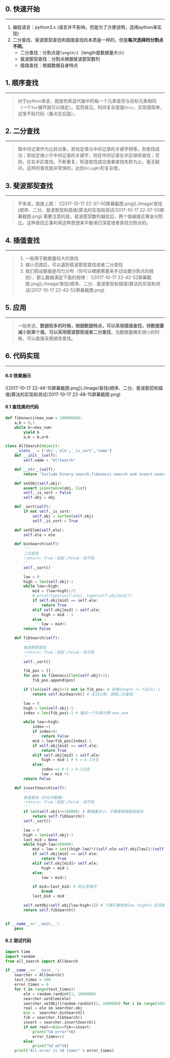 ## 0. 快速开始
***
1. 编程语言：python3.x (语言并不影响，但是为了方便说明，选择python来实现)
2. 二分查找、斐波那契查找和插值查找的本质是一样的，但是**每次选择的分割点不同**。
    - 二分查找：分割点是`length/2`（length是数据量大小）
    - 斐波那契查找：分割点根据斐波那契数列
    - 插值查找：根据数据自身特点

## 1. 顺序查找
***
> 对于python来说，就是检索迭代器中的每一个元素是否与目标元素相同（一个`for`循环就可以搞定）。显而易见，时间复杂度是`O(n)`。实现很简单，这里不贴代码（重点在后面）。

## 2. 二分查找
***
> 取中间记录作为比较对象，若给定值与中间记录的关键字相等，则查找成功；若给定值小于中间记录的关键字，则在中间记录左半区继续查找；否则，在右半区查找。不断重复，知道查找成功或者查找失败为止。毫无疑问，这样的查找是非常快的，达到`O(LogN)`的复杂度。

## 3. 斐波那契查找
***
> 不多说，直接上图：
![2017-10-17 22-37-50屏幕截图.png](./image/查找(顺序、二分、斐波那契和插值)算法的实现和测试/2017-10-17 22-37-50屏幕截图.png)
需要注意的是，斐波那契数列越往后，两个值越接近黄金分割比。这种查找正事利用这种思想来平衡递归深度或者查找分割点的。

## 4. 插值查找
***
> 1. 一般用于数据量较大的查找
> 2. 缩小范围后，可以退到斐波那契查找或者二分查找
> 3. 我们假设数据是均匀分布（你可以根据需要来手动设置分割点的规则），那么数据满足下面的规律：
![2017-10-17 22-42-52屏幕截图.png](./image/查找(顺序、二分、斐波那契和插值)算法的实现和测试/2017-10-17 22-42-52屏幕截图.png)

## 5. 应用
***

> 一般来说，**数据较多的时候，根据数据特点，可以采用插值查找，待数据量减小到某个值，可以采用斐波那契或者二分查找**，当数据量确实很小的时候，可以直接采用顺序查找。

## 6. 代码实现
***
#### 6.0 效果展示

![2017-10-17 22-48-15屏幕截图.png](./image/查找(顺序、二分、斐波那契和插值)算法的实现和测试/2017-10-17 22-48-15屏幕截图.png)


#### 6.1 查找类的代码
```python
def fibonacci(max_num = 10000000):
    a,b = 0,1
    while b<=max_num:
        yield b
        a,b = b,a+b

class AllSearch(object):
    __slots__ = ('obj','ele','_is_sort','name')
    def __init__(self):
        self.name = "AllSearch"

    def __str__(self):
        return "Include binary-search,fibonacci-search and insert-search " #优化

    def setObj(self,obj):
        assert isinstance(obj, list)
        self._is_sort = False
        self.obj = obj

    def _sort(self):
        if not self._is_sort:
            self.obj = sorted(self.obj)
            self._is_sort = True

    def setElem(self,ele):
        self.ele = ele

    def binSearch(self):
        '''
        二分查找
        :return: True：找到；False：找不到
        '''
        self._sort()

        low = 0
        high = len(self.obj)-1
        while low<=high:
            mid = (low+high)//2
            # print(type(self.ele), type(self.obj[mid]))
            if self.obj[mid] == self.ele:
                return True
            elif self.obj[mid] > self.ele:
                high = mid - 1
            else :
                low = mid+1
        return False

    def fibSearch(self):
        '''
        斐波那契查找
        :return: True：找到；False：找不到
        '''
        self._sort()

        fib_pos = []
        for pos in fibonacci(len(self.obj)+1):
            fib_pos.append(pos)

        if (len(self.obj)+1) not in fib_pos: # 如果length != fib(k)-1
            return self.binSearch() # 无法分割，调用二分查找

        low = 0
        high = len(self.obj)-1
        index = len(fib_pos)-1 # 最后一个元素代表:max_num

        while low<=high:
            index-=1
            if index<0:
                return False
            mid = low+fib_pos[index]-1
            if self.obj[mid] == self.ele:
                return True
            elif self.obj[mid] > self.ele:
                high = mid-1 # k = k-1分支
            else:
                index-=1 # k = k-2分支
                low = mid +1
        return False

    def insertSearch(self):
        '''
        差值查找（针对大数据）
        :return: True：找到；False：找不到
        '''
        if len(self.obj)<=100000: # 数据量太小，不需要调用插值查找
            return self.fibSearch()
        self._sort()

        low = 0
        high = len(self.obj)-1
        last_mid = None
        while high-low>100000:
            mid = low + int((high-low)*((self.ele-self.obj[low])/(self.obj[high]-self.obj[low])))
            if self.obj[mid] == self.ele:
                return True
            elif self.obj[mid]> self.ele:
                high = mid-1
            else:
                low = mid+1

            if mid==last_mid: # 防止死循环
                break
            last_mid = mid

        self.setObj(self.obj[low:high+1]) # 下面只要检索low：high+1 区间即可。
        return self.fibSearch()


if __name__=='__main__':
    pass
```

#### 6.2 测试代码
```python
import time
import random
from all_search import AllSearch

if __name__=='__main__':
    searcher = AllSearch()
    test_times = 100
    error_times = 0
    for t in range(test_times):
        ele = random.randint(1, 1000000)
        searcher.setElem(ele)
        searcher.setObj([random.randint(1, 1000000) for i in range(105000)])
        real = ele in searcher.obj
        bin =  searcher.binSearch()
        fib = searcher.fibSearch()
        insert = searcher.insertSearch()
        if not real==bin==fib==insert:
            print("%d error"%t)
            error_times+=1
        else:
            print("%d ok"%t)
    print("All error is %d times" % error_times)
```

